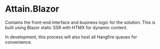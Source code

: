 # Attain.Blazor
Contains the front-end interface and business logic for the solution.
This is built using Blazor static SSR with HTMX for dynamic content.

In development, this process will also host all Hangfire queues for convenience.
